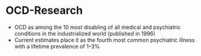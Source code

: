 # OCD-Research

*	OCD as among the 10 most disabling of all medical and psychiatric conditions in the industrialized world (published in 1996)
*	Current estimates place it as the fourth most common psychiatric illness with a lifetime prevalence of 1–3%
